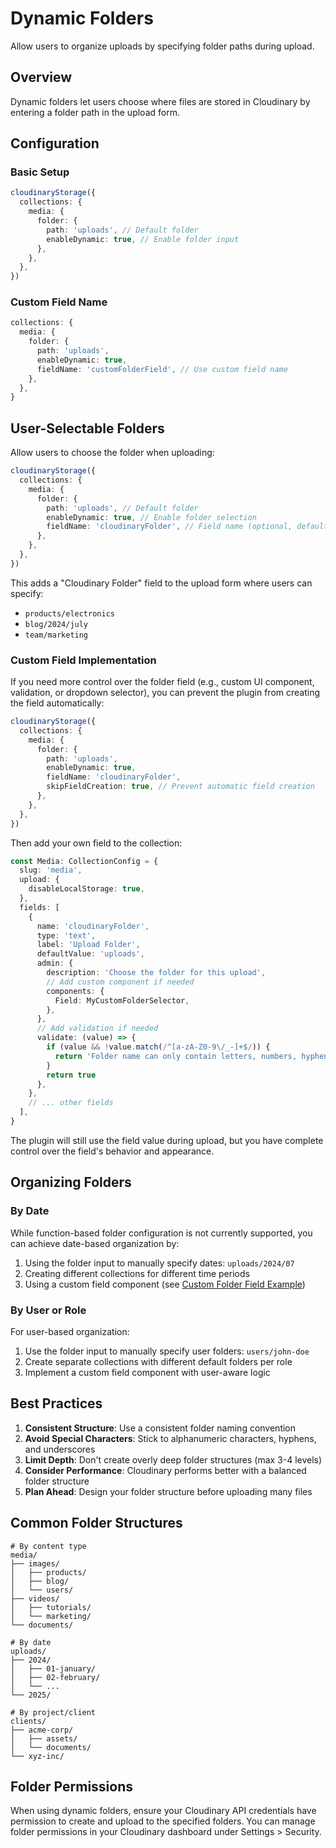# Dynamic Folders

Allow users to organize uploads by specifying folder paths during upload.

## Overview

Dynamic folders let users choose where files are stored in Cloudinary by entering a folder path in the upload form.

## Configuration

### Basic Setup

```typescript
cloudinaryStorage({
  collections: {
    media: {
      folder: {
        path: 'uploads', // Default folder
        enableDynamic: true, // Enable folder input
      },
    },
  },
})
```

### Custom Field Name

```typescript
collections: {
  media: {
    folder: {
      path: 'uploads',
      enableDynamic: true,
      fieldName: 'customFolderField', // Use custom field name
    },
  },
}
```

## User-Selectable Folders

Allow users to choose the folder when uploading:

```typescript
cloudinaryStorage({
  collections: {
    media: {
      folder: {
        path: 'uploads', // Default folder
        enableDynamic: true, // Enable folder selection
        fieldName: 'cloudinaryFolder', // Field name (optional, defaults to 'cloudinaryFolder')
      },
    },
  },
})
```

This adds a "Cloudinary Folder" field to the upload form where users can specify:
- `products/electronics`
- `blog/2024/july`
- `team/marketing`

### Custom Field Implementation

If you need more control over the folder field (e.g., custom UI component, validation, or dropdown selector), you can prevent the plugin from creating the field automatically:

```typescript
cloudinaryStorage({
  collections: {
    media: {
      folder: {
        path: 'uploads',
        enableDynamic: true,
        fieldName: 'cloudinaryFolder',
        skipFieldCreation: true, // Prevent automatic field creation
      },
    },
  },
})
```

Then add your own field to the collection:

```typescript
const Media: CollectionConfig = {
  slug: 'media',
  upload: {
    disableLocalStorage: true,
  },
  fields: [
    {
      name: 'cloudinaryFolder',
      type: 'text',
      label: 'Upload Folder',
      defaultValue: 'uploads',
      admin: {
        description: 'Choose the folder for this upload',
        // Add custom component if needed
        components: {
          Field: MyCustomFolderSelector,
        },
      },
      // Add validation if needed
      validate: (value) => {
        if (value && !value.match(/^[a-zA-Z0-9\/_-]+$/)) {
          return 'Folder name can only contain letters, numbers, hyphens, underscores, and slashes'
        }
        return true
      },
    },
    // ... other fields
  ],
}
```

The plugin will still use the field value during upload, but you have complete control over the field's behavior and appearance.

## Organizing Folders

### By Date

While function-based folder configuration is not currently supported, you can achieve date-based organization by:

1. Using the folder input to manually specify dates: `uploads/2024/07`
2. Creating different collections for different time periods
3. Using a custom field component (see [Custom Folder Field Example](./custom-folder-field-example.md))

### By User or Role

For user-based organization:

1. Use the folder input to manually specify user folders: `users/john-doe`
2. Create separate collections with different default folders per role
3. Implement a custom field component with user-aware logic

## Best Practices

1. **Consistent Structure**: Use a consistent folder naming convention
2. **Avoid Special Characters**: Stick to alphanumeric characters, hyphens, and underscores
3. **Limit Depth**: Don't create overly deep folder structures (max 3-4 levels)
4. **Consider Performance**: Cloudinary performs better with a balanced folder structure
5. **Plan Ahead**: Design your folder structure before uploading many files

## Common Folder Structures

```
# By content type
media/
├── images/
│   ├── products/
│   ├── blog/
│   └── users/
├── videos/
│   ├── tutorials/
│   └── marketing/
└── documents/

# By date
uploads/
├── 2024/
│   ├── 01-january/
│   ├── 02-february/
│   └── ...
└── 2025/

# By project/client
clients/
├── acme-corp/
│   ├── assets/
│   └── documents/
└── xyz-inc/
```

## Folder Permissions

When using dynamic folders, ensure your Cloudinary API credentials have permission to create and upload to the specified folders. You can manage folder permissions in your Cloudinary dashboard under Settings > Security.